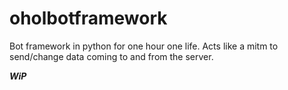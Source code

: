 # oholbotframework
Bot framework in python for one hour one life.
Acts like a mitm to send/change data coming to and from the server.

***WiP***
